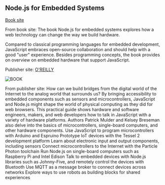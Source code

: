 ## Node.js for Embedded Systems

[Book site](http://embeddednodejs.com)

From book site: The book Node.js for embedded systems explores how a web technology can change the way we build hardware.

Compared to classical programming languages for embedded development, JavaScript embraces open-source collaboration and should help with a good "user" experience. Besides programming concepts, the book provides on overview on embedded hardware that support JavaScript.

Publisher site: [O'REILLY](http://shop.oreilly.com/product/0636920041504.do)

![BOOK](https://covers.oreillystatic.com/images/0636920041504/lrg.jpg)

From publisher site: How can we build bridges from the digital world of the Internet to the analog world that surrounds us? By bringing accessibility to embedded components such as sensors and microcontrollers, JavaScript and Node.js might shape the world of physical computing as they did for web browsers. This practical guide shows hardware and software engineers, makers, and web developers how to talk in JavaScript with a variety of hardware platforms. Authors Patrick Mulder and Kelsey Breseman also delve into the basics of microcontrollers, single-board computers, and other hardware components.
Use JavaScript to program microcontrollers with Arduino and Espruino
Prototype IoT devices with the Tessel 2 development platform
Learn about electronic input and output components, including sensors
Connect microcontrollers to the Internet with the Particle Photon toolchain
Run Node.js on single-board computers such as Raspberry Pi and Intel Edison
Talk to embedded devices with Node.js libraries such as Johnny-Five, and remotely control the devices with Bluetooth
Use MQTT as a message broker to connect devices across networks
Explore ways to use robots as building blocks for shared experiences
